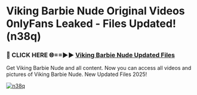 # Viking Barbie Nude Original Videos 0nlyFans Leaked - Files Updated! (n38q)

<h3>🔴 CLICK HERE 🌐==►► <a href="https://tinyurl.com/4mcuefdz" rel="nofollow">Viking Barbie Nude Updated Files</a></h3>

Get Viking Barbie Nude and all content. Now you can access all videos and pictures of Viking Barbie Nude. New Updated Files 2025!

[![n38q](https://i.imgur.com/StAQSOY.gif)](https://tinyurl.com/4mcuefdz)

